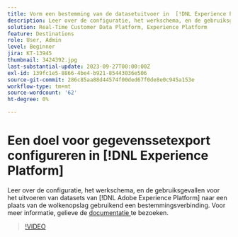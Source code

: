 ```yaml
---
title: Vorm een bestemming van de datasetuitvoer in  [!DNL Experience Platform]
description: Leer over de configuratie, het werkschema, en de gebruiksgevallen voor het uitvoeren van datasets van  [!DNL Adobe Experience Platform]  aan een plaats van de wolkenopslag gebruikend een bestemmingsverbinding.
solution: Real-Time Customer Data Platform, Experience Platform
feature: Destinations
role: User, Admin
level: Beginner
jira: KT-13945
thumbnail: 3424392.jpg
last-substantial-update: 2023-09-27T00:00:00Z
exl-id: 139fc1e5-8866-4be4-b921-85443036e506
source-git-commit: 286c85aa88d44574f00ded67f0de8e0c945a153e
workflow-type: tm+mt
source-wordcount: '62'
ht-degree: 0%

---
```


# Een doel voor gegevenssetexport configureren in [!DNL Experience Platform]

Leer over de configuratie, het werkschema, en de gebruiksgevallen voor het uitvoeren van datasets van [!DNL Adobe Experience Platform] naar een plaats van de wolkenopslag gebruikend een bestemmingsverbinding. Voor meer informatie, gelieve de [ documentatie ](https://experienceleague.adobe.com/docs/experience-platform/destinations/ui/activate/export-datasets.html) te bezoeken.

>[!VIDEO](https://video.tv.adobe.com/v/3424392/?learn=on&enablevpops)
